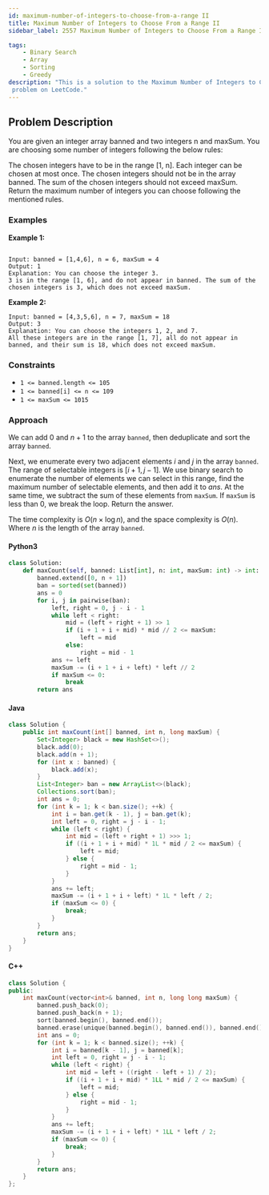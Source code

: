 ```yaml
---
id: maximum-number-of-integers-to-choose-from-a-range II
title: Maximum Number of Integers to Choose From a Range II
sidebar_label: 2557 Maximum Number of Integers to Choose From a Range II

tags:
    - Binary Search
    - Array
    - Sorting
    - Greedy
description: "This is a solution to the Maximum Number of Integers to Choose From a Range II
 problem on LeetCode."
---
```


## Problem Description

You are given an integer array banned and two integers n and maxSum. You are choosing some number of integers following the below rules:

The chosen integers have to be in the range [1, n].
Each integer can be chosen at most once.
The chosen integers should not be in the array banned.
The sum of the chosen integers should not exceed maxSum.
Return the maximum number of integers you can choose following the mentioned rules.

 

### Examples

**Example 1:**

```

Input: banned = [1,4,6], n = 6, maxSum = 4
Output: 1
Explanation: You can choose the integer 3.
3 is in the range [1, 6], and do not appear in banned. The sum of the chosen integers is 3, which does not exceed maxSum.

```

**Example 2:**

```
Input: banned = [4,3,5,6], n = 7, maxSum = 18
Output: 3
Explanation: You can choose the integers 1, 2, and 7.
All these integers are in the range [1, 7], all do not appear in banned, and their sum is 18, which does not exceed maxSum.

```


### Constraints

- `1 <= banned.length <= 105`
- `1 <= banned[i] <= n <= 109`
- `1 <= maxSum <= 1015`
 

### Approach 

We can add $0$ and $n + 1$ to the array `banned`, then deduplicate and sort the array `banned`.

Next, we enumerate every two adjacent elements $i$ and $j$ in the array `banned`. The range of selectable integers is $[i + 1, j - 1]$. We use binary search to enumerate the number of elements we can select in this range, find the maximum number of selectable elements, and then add it to $ans$. At the same time, we subtract the sum of these elements from `maxSum`. If `maxSum` is less than $0$, we break the loop. Return the answer.

The time complexity is $O(n \times \log n)$, and the space complexity is $O(n)$. Where $n$ is the length of the array `banned`.


#### Python3

```python
class Solution:
    def maxCount(self, banned: List[int], n: int, maxSum: int) -> int:
        banned.extend([0, n + 1])
        ban = sorted(set(banned))
        ans = 0
        for i, j in pairwise(ban):
            left, right = 0, j - i - 1
            while left < right:
                mid = (left + right + 1) >> 1
                if (i + 1 + i + mid) * mid // 2 <= maxSum:
                    left = mid
                else:
                    right = mid - 1
            ans += left
            maxSum -= (i + 1 + i + left) * left // 2
            if maxSum <= 0:
                break
        return ans
```

#### Java

```java
class Solution {
    public int maxCount(int[] banned, int n, long maxSum) {
        Set<Integer> black = new HashSet<>();
        black.add(0);
        black.add(n + 1);
        for (int x : banned) {
            black.add(x);
        }
        List<Integer> ban = new ArrayList<>(black);
        Collections.sort(ban);
        int ans = 0;
        for (int k = 1; k < ban.size(); ++k) {
            int i = ban.get(k - 1), j = ban.get(k);
            int left = 0, right = j - i - 1;
            while (left < right) {
                int mid = (left + right + 1) >>> 1;
                if ((i + 1 + i + mid) * 1L * mid / 2 <= maxSum) {
                    left = mid;
                } else {
                    right = mid - 1;
                }
            }
            ans += left;
            maxSum -= (i + 1 + i + left) * 1L * left / 2;
            if (maxSum <= 0) {
                break;
            }
        }
        return ans;
    }
}
```

#### C++

```cpp
class Solution {
public:
    int maxCount(vector<int>& banned, int n, long long maxSum) {
        banned.push_back(0);
        banned.push_back(n + 1);
        sort(banned.begin(), banned.end());
        banned.erase(unique(banned.begin(), banned.end()), banned.end());
        int ans = 0;
        for (int k = 1; k < banned.size(); ++k) {
            int i = banned[k - 1], j = banned[k];
            int left = 0, right = j - i - 1;
            while (left < right) {
                int mid = left + ((right - left + 1) / 2);
                if ((i + 1 + i + mid) * 1LL * mid / 2 <= maxSum) {
                    left = mid;
                } else {
                    right = mid - 1;
                }
            }
            ans += left;
            maxSum -= (i + 1 + i + left) * 1LL * left / 2;
            if (maxSum <= 0) {
                break;
            }
        }
        return ans;
    }
};
```